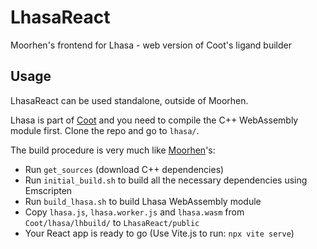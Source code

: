# LhasaReact

Moorhen's frontend for Lhasa - web version of Coot's ligand builder


## Usage

LhasaReact can be used standalone, outside of Moorhen.

Lhasa is part of [Coot](https://github.com/pemsley/coot) and you need to compile the C++ WebAssembly module first.
Clone the repo and go to `lhasa/`.

The build procedure is very much like [Moorhen](https://github.com/moorhen-coot/Moorhen)'s:

* Run `get_sources` (download C++ dependencies)
* Run `initial_build.sh` to build all the necessary dependencies using Emscripten
* Run `build_lhasa.sh` to build Lhasa WebAssembly module
* Copy `lhasa.js`, `lhasa.worker.js` and `lhasa.wasm` from `Coot/lhasa/lhbuild/` to `LhasaReact/public`
* Your React app is ready to go (Use Vite.js to run: `npx vite serve`)
